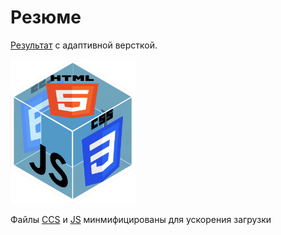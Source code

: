 # Резюме

[Результат](https://faustluck.github.io/MyCV/index.html) с адаптивной версткой.

<img src="assets/image/preview.png" alt="drawing" style="width:200px; align-self: center"/>

Файлы [CCS](assets/styles) и [JS](assets/scripts) минмифицированы для ускорения загрузки
